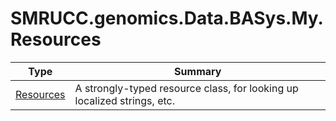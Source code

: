 ﻿
# SMRUCC.genomics.Data.BASys.My.Resources

|Type|Summary|
|----|-------|
|[Resources](./Resources.md)|A strongly-typed resource class, for looking up localized strings, etc.|

